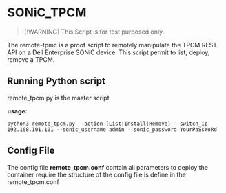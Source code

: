 # SONiC_TPCM

>[!WARNING] This Script is for test purposed only.

The remote-tpmc is a proof script to remotely manipulate the TPCM REST-API on a Dell Enterprise SONiC device.
This script permit to list, deploy, remove a TPCM.

## Running Python script
remote_tpcm.py is the master script

**usage:**

  `python3 remote_tpcm.py --action [List|Install|Remove] --switch_ip 192.168.101.101 --sonic_username admin --sonic_password YourPaSsWoRd`
  

## Config File
The config file **remote_tpcm.conf** contain all parameters to deploy the container require
the structure of the config file is define in the remote_tpcm.conf
